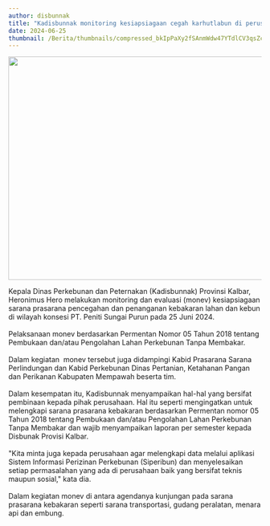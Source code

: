 ```yaml
---
author: disbunnak
title: "Kadisbunnak monitoring kesiapsiagaan cegah karhutlabun di perusahaan sawit"
date: 2024-06-25
thumbnail: /Berita/thumbnails/compressed_bkIpPaXy2fSAnmWdw47YTdlCV3qsZcsj7LPl3WMZ.jpg
---
```

<p><img src="/images/nzeErTLp0fpJwv2udies.jpg" width="800" height="445" alt="" /></p>

<p>Kepala Dinas Perkebunan dan Peternakan (<span class="nanospell-typo" data-cke-bogus="true">Kadisbunnak</span>) Provinsi Kalbar, <span class="nanospell-typo" data-cke-bogus="true">Heronimus</span> Hero melakukan <span class="nanospell-typo" data-cke-bogus="true">monitoring</span> dan evaluasi (<span class="nanospell-typo" data-cke-bogus="true">monev</span>) kesiapsiagaan sarana prasarana pencegahan dan penanganan kebakaran lahan dan kebun di wilayah konsesi PT. Peniti Sungai Purun pada 25 Juni 2024.<br /><br />Pelaksanaan <span class="nanospell-typo" data-cke-bogus="true">monev</span> berdasarkan <span class="nanospell-typo" data-cke-bogus="true">Permentan</span> Nomor 05 Tahun 2018 tentang Pembukaan dan/atau Pengolahan Lahan Perkebunan Tanpa Membakar.&nbsp;<br /><br />Dalam kegiatan &nbsp;<span class="nanospell-typo" data-cke-bogus="true">monev</span> tersebut juga didampingi Kabid Prasarana Sarana Perlindungan dan Kabid Perkebunan Dinas Pertanian, Ketahanan Pangan dan Perikanan Kabupaten Mempawah beserta tim.<br /><br />Dalam kesempatan itu, <span class="nanospell-typo" data-cke-bogus="true">Kadisbunnak</span> menyampaikan hal-hal yang bersifat pembinaan kepada pihak perusahaan. Hal itu seperti mengingatkan untuk melengkapi sarana prasarana kebakaran berdasarkan <span class="nanospell-typo" data-cke-bogus="true">Permentan</span> nomor 05 Tahun 2018 tentang Pembukaan dan/atau Pengolahan Lahan Perkebunan Tanpa Membakar dan wajib menyampaikan laporan per semester kepada <span class="nanospell-typo" data-cke-bogus="true">Disbunak</span> Provisi Kalbar.<br /><br />"Kita minta juga kepada perusahaan agar melengkapi data melalui aplikasi Sistem Informasi Perizinan Perkebunan (<span class="nanospell-typo" data-cke-bogus="true">Siperibun</span>) dan menyelesaikan setiap permasalahan yang ada di perusahaan baik yang bersifat teknis maupun sosial," kata dia.<br /><br />Dalam kegiatan <span class="nanospell-typo" data-cke-bogus="true">monev</span> di antara agendanya kunjungan pada sarana prasarana kebakaran seperti sarana transportasi, gudang peralatan, menara api dan <span class="nanospell-typo" data-cke-bogus="true">embung</span>.</p>

<div data-cke-filler-webkit="end" data-cke-temp="1" style="width: 0px; height: 0px; padding: 0px; border: 0px; margin: 0px; position: absolute; top: 0px; left: -9999px; opacity: 0; overflow: hidden;">&nbsp;</div>
